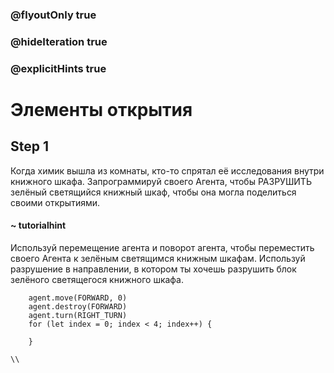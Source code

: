 ### @flyoutOnly true
### @hideIteration true
### @explicitHints true

# Элементы открытия

## Step 1
Когда химик вышла из комнаты, кто-то спрятал её исследования внутри книжного шкафа. Запрограммируй своего Агента, чтобы РАЗРУШИТЬ зелёный светящийся книжный шкаф, чтобы она могла поделиться своими открытиями.

#### ~ tutorialhint
Используй перемещение агента и поворот агента, чтобы переместить своего Агента к зелёным светящимся книжным шкафам. Используй разрушение в направлении, в котором ты хочешь разрушить блок зелёного светящегося книжного шкафа.


```ghost
    agent.move(FORWARD, 0)
    agent.destroy(FORWARD)
    agent.turn(RIGHT_TURN)
    for (let index = 0; index < 4; index++) {
    	
    }
```
```template
\\
```
```package
```
